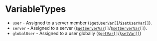 # VariableTypes
- `user` - Assigned to a server member ([`$getUserVar[]`](/src/bdscript/getUserVar.md)/[`$setUserVar[]`](/src/bdscript/setUserVar.md)).
- `server` - Assigned to a server ([`$getServerVar[]`](/src/bdscript/getServerVar.md)/[`$setServerVar[]`](/src/bdscript/setServerVar.md)).
- `globalUser` - Assigned to a user globally ([`$getVar[]`](/src/bdscript/getVar.md)/[`$setVar[]`](/src/bdscript/setVar.md))
